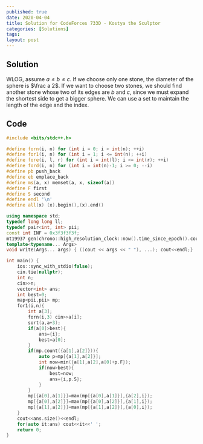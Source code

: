 ```yaml
---
published: true
date: 2020-04-04
title: Solution for CodeForces 733D - Kostya the Sculptor
categories: [Solutions]
tags:
layout: post
---
```



## Solution

WLOG, assume $a\leq b\leq c$. If we choose only one stone, the diameter of the sphere is $\frac a 2$. If we want to choose two stones, we should find another stone whose two of its edges are $b$ and $c$, since we must expand the shortest side to get a bigger sphere. We can use a set to maintain the length of the edge and the index.

## Code

```cpp
#include <bits/stdc++.h>

#define forn(i, n) for (int i = 0; i < int(n); ++i)
#define for1(i, n) for (int i = 1; i <= int(n); ++i)
#define fore(i, l, r) for (int i = int(l); i <= int(r); ++i)
#define ford(i, n) for (int i = int(n)-1; i >= 0; --i)
#define pb push_back
#define eb emplace_back
#define ms(a, x) memset(a, x, sizeof(a))
#define F first
#define S second
#define endl '\n'
#define all(x) (x).begin(),(x).end()

using namespace std;
typedef long long ll;
typedef pair<int, int> pii;
const int INF = 0x3f3f3f3f;
mt19937 gen(chrono::high_resolution_clock::now().time_since_epoch().count());
template<typename... Args>
void write(Args... args) { ((cout << args << " "), ...); cout<<endl;}

int main() {
    ios::sync_with_stdio(false);
    cin.tie(nullptr);
	int n;
    cin>>n;
    vector<int> ans;
    int best=0;
    map<pii,pii> mp;
    for1(i,n){
        int a[3];
        forn(i,3) cin>>a[i];
        sort(a,a+3);
        if(a[0]>best){
            ans={i};
            best=a[0];
        }
        if(mp.count({a[1],a[2]})){
            auto p=mp[{a[1],a[2]}];
            int now=min({a[1],a[2],a[0]+p.F});
            if(now>best){
                best=now;
                ans={i,p.S};
            }
        }
        mp[{a[0],a[1]}]=max(mp[{a[0],a[1]}],{a[2],i});
        mp[{a[0],a[2]}]=max(mp[{a[0],a[2]}],{a[1],i});
        mp[{a[1],a[2]}]=max(mp[{a[1],a[2]}],{a[0],i});
    }
    cout<<ans.size()<<endl;
    for(auto it:ans) cout<<it<<' ';
    return 0;
}
```
